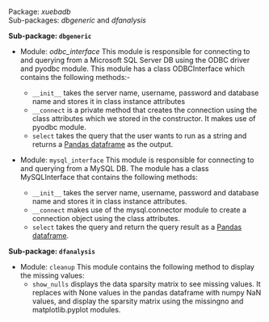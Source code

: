 Package: *xuebadb*  
Sub-packages: *dbgeneric* and *dfanalysis*  

**Sub-package: `dbgeneric`**  
* Module: *odbc_interface* This module is responsible for connecting to and querying from a Microsoft SQL Server DB using the ODBC driver and pyodbc module. This module has a class ODBCInterface which contains the following methods:-
  * `__init__` takes the server name, username, password and database name and stores it in class instance attributes
  * `__connect` is a private method that creates the connection using the class attributes which we stored in the constructor. It makes use of pyodbc module.
  * `select` takes the query that the user wants to run as a string and returns a [Pandas dataframe](https://pandas.pydata.org/pandas-docs/version/0.21/generated/pandas.DataFrame.html) as the output.

* Module: `mysql_interface` This module is responsible for connecting to and querying from a MySQL DB. The module has a class MySQLInterface that contains the following methods:
  * `__init__` takes the server name, username, password and database name and stores it in class instance attributes.
  * `__connect` makes use of the mysql.connector module to create a connection object using the class attributes.
  * `select` takes the query and return the query result as a [Pandas dataframe](https://pandas.pydata.org/pandas-docs/version/0.21/generated/pandas.DataFrame.html).
  
**Sub-package: `dfanalysis`**  
* Module: `cleanup` This module contains the following method to display the missing values:
  * `show_nulls` displays the data sparsity matrix to see missing values. It replaces with None values in the pandas dataframe with numpy NaN values, and display the sparsity matrix using the missingno and matplotlib.pyplot modules. 
